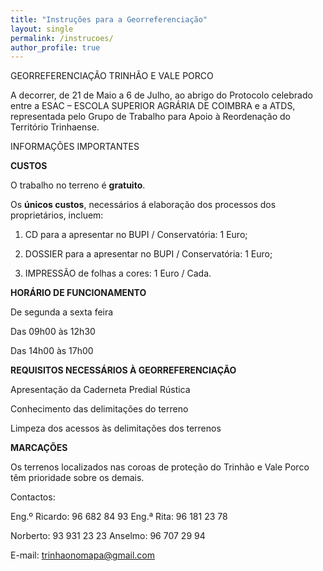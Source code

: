 ```yaml
---
title: "Instruções para a Georreferenciação"
layout: single
permalink: /instrucoes/
author_profile: true
---
```


GEORREFERENCIAÇÃO TRINHÃO E VALE PORCO

A decorrer, de 21 de Maio a 6 de Julho, ao abrigo do Protocolo celebrado entre a ESAC – ESCOLA SUPERIOR AGRÁRIA DE COIMBRA e a ATDS, representada pelo Grupo de Trabalho para Apoio à Reordenação do Território Trinhaense.

INFORMAÇÕES IMPORTANTES

**CUSTOS**

O trabalho no terreno é **gratuito**.

Os **únicos custos**, necessários á elaboração dos processos dos proprietários, incluem:

1)	CD para a apresentar no BUPI / Conservatória: 1 Euro;

2)	DOSSIER para a apresentar no BUPI / Conservatória: 1 Euro;

3)	IMPRESSÃO de folhas a cores: 1 Euro / Cada.

**HORÁRIO DE FUNCIONAMENTO**

De segunda a sexta feira

Das 09h00 às 12h30

Das 14h00 às 17h00


**REQUISITOS NECESSÁRIOS À GEORREFERENCIAÇÃO**

Apresentação da Caderneta Predial Rústica

Conhecimento das delimitações do terreno

Limpeza dos acessos às delimitações dos terrenos 


**MARCAÇÕES**

Os terrenos localizados nas coroas de proteção do Trinhão e Vale Porco têm prioridade sobre os demais.

Contactos:

Eng.º Ricardo: 96 682 84 93			Eng.ª Rita:  96 181 23 78

Norberto: 93 931 23 23	Anselmo: 96 707 29 94 

E-mail: trinhaonomapa@gmail.com


